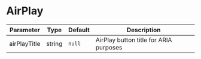 # AirPlay

Parameter | Type | Default | Description
------ | --------- | ------- | --------
airPlayTitle | string | `null` | AirPlay button title for ARIA purposes